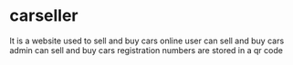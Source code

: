 # carseller
It is a website used to sell and buy cars online 
user can sell and buy cars
admin can sell and buy cars
registration numbers are stored in a qr code
